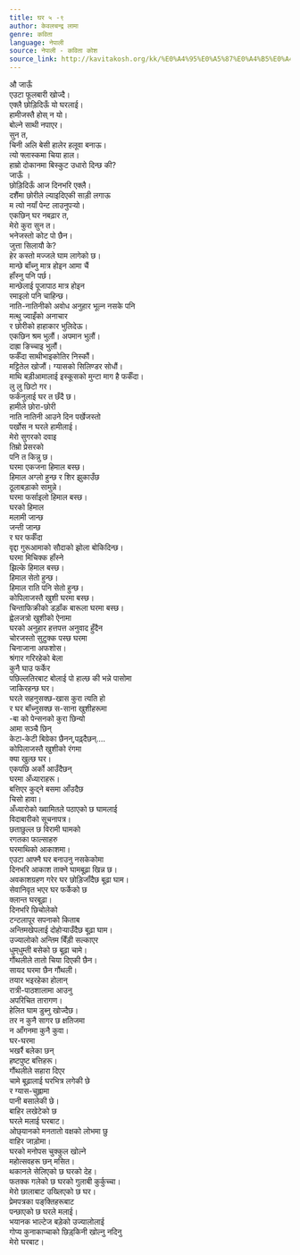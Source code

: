 ```yaml
---
title: घर ५ -९
author: केवलचन्द्र लामा
genre: कविता
language: नेपाली
source: नेपाली - कविता कोश
source_link: http://kavitakosh.org/kk/%E0%A4%95%E0%A5%87%E0%A4%B5%E0%A4%B2%E0%A4%9A%E0%A4%A8%E0%A5%8D%E0%A4%A6%E0%A5%8D%E0%A4%B0_%E0%A4%B2%E0%A4%BE%E0%A4%AE%E0%A4%BE
---
```


औ जाऊँ  
एउटा फूलबारी खोज्दै।  
एक्लै छोड़िदिऊँ यो घरलाई।  
हामीजस्तै होस्‌ न यो।  
बोल्ने साथी नपाएर।  
सुन त,  
चिनी अलि बेसी हालेर हलूवा बनाऊ।  
त्यो फ्लास्कमा चिया हाल।  
हाम्रो दोकानमा बिस्कुट उधारो दिन्छ की?  
जाऊँ ।  
छोड़िदिऊँ आज दिनभरि एक्लै।  
दशैंमा छोरीले ल्याइदिएकी साड़ी लगाऊ  
म त्यो नयॉं पेन्ट लाउनुपर्‍यो।  
एकछिन्‌ घर नबढ़ार त,  
मेरो कुरा सुन त।  
भनेजस्तो कोट पो छैन।  
जुत्ता सिलायौ के?  
हेर कस्तो मज्जले घाम लागेको छ।  
मान्छे बॉंच्नु मात्र होइन आमा चैं  
हॉंस्नु पनि पर्छ।  
मान्छेलाई पूजापाठ मात्र होइन  
रमाइलो पनि चाहिन्छ।  
नाति-नातिनीको अवोध अनुहार भूल्न नसके पनि  
मत्थु ज्वाइँको अनाचार  
र छोरीको हाहाकार भुलिदेऊ।  
एकछिन श्रम भुलौं। अपमान भुलौं।  
दाह्रा ङिच्चाइ भुलौं।  
फर्कँदा साथीभाइकोतिर निस्कौं।  
मट्टितेल खोजौं। ग्यासको सिलिण्डर सोधौं।  
माथि बड़ीआमालाई इस्कूसको मुन्टा माग है फर्कँदा।  
लु लु छिटो गर।  
फर्कंनुलाई घर त छँदै छ।  
हामीले छोरा-छोरी  
नाति नातिनी आउने दिन पर्खेजस्तो  
पर्खोस न घरले हामीलाई।  
मेरो सुगरको दवाइ  
तिम्रो प्रेसरको  
पनि त किन्नु छ।  
घरमा एकजना हिमाल बस्छ।  
हिमाल अग्लो हुन्छ र शिर झुकाउँछ  
ठूलाबड़ाको सामुन्ने।  
घरमा फर्साइलो हिमाल बस्छ।  
घरको हिमाल  
मलामी जान्छ  
जन्ती जान्छ  
र घर फर्कँदा  
वृद्दा गुरूआमाको सौदाको झोला बोकिदिन्छ।  
घरमा मिचिक्क हॉंस्ने  
झिल्के हिमाल बस्छ।  
हिमाल सेतो हुन्छ।  
हिमाल राति पनि सेतो हुन्छ।  
कोपिलाजस्तै खुशी घरमा बस्छ।  
चिन्ताफिक्रीको डड़ॉंक बारूला घरमा बस्छ।  
ह्वेलजत्रो खुशीको ऐनामा  
घरको अनुहार हत्तपत्त अनुवाद हुँदैन  
चोरजस्तो सुटुक्क पस्छ घरमा  
चिनाजाना अफशोस।  
श्रंगार गरिरहेको बेला  
कुनै घाउ फर्केर  
पछिल्लतिरबाट बोलाई पो हाल्छ की भन्ने पासोमा  
जाकिरहन्छ घर।  
घरले सहनुसक्छ-खास कुरा त्यति हो  
र घर बॉंच्नुसक्छ स-साना खुशीहरूमा  
-बा को पेन्सनको कुरा छिन्यो  
आमा सञ्चै छिन्‌  
केटा-केटी बिग्रेका छैनन्‌,पढ़्‌दैछन्‌....  
कोपिलाजस्तै खुशीको रंगमा  
क्या खुल्छ घर।  
एकपछि अर्को आउँदैछन्‌  
घरमा अँध्याराहरू।  
बत्तिएर कुद्ने बसमा आँउदैछ  
चिसो हावा।  
अँध्यारोको ख्वामितले पठाएको छ घामलाई  
विदाबारीको सूचनापत्र।  
छताछुल्ल छ विरामी घामको  
रगतका फाल्साहरु  
घरमाथिको आकाशमा।  
एउटा आफ्नै घर बनाउनु नसकेकोमा  
दिनभरि आकाश ताक्ने घामबूढ़ा खिन्न छ।  
अवकाशग्रहण गरेर घर छोड़िजॉंदैछ बूढ़ा घाम।  
सेवानिवृत भएर घर फर्केको छ  
क्लान्त घरबूढ़ा।  
दिनभरि छिचोलेको  
टन्टलापूर सपनाको किताब  
अन्तिमखेपलाई दोहोर्‍याउँदैछ बूढ़ा घाम।  
उज्यालोको अन्तिम बिँड़ी सल्काएर  
धुम्‌धुम्ती बसेको छ बूढ़ा चामे।  
गौंथलीले तातो चिया दिएकी छैन।  
सायद घरमा छैन गौंथली।  
तयार भइरहेका होलान्‌  
रात्री-पाठशालामा आउनु  
अपरिचित तारागण।  
हेलित घाम डुब्नु खोज्दैछ।  
तर न कुनै सागर छ क्षतिजमा  
न आँगनमा कुनै कुवा।  
घर-घरमा  
भखर्रै बलेका छन्‌  
हष्टपुष्ट बत्तिहरू।  
गौंथलीले सहारा दिएर  
चामे बूढ़ालाई घरभित्र लगेकी छे  
र ग्यास-चुह्लामा  
पानी बसालेकी छे।  
बाहिर लखेटेको छ  
घरले मलाई घरबाट।  
ओछ्‌यानको मनतातो वक्षको लोभमा छु  
वाहिर जाड़ोमा।  
घरको मनोपस चुक्कुल खोल्ने  
महोत्सवहरू छन्‌ मसित।  
थकानले सेलिएको छ घरको देह।  
फतक्क गलेको छ घरको गुलाबी कुर्कुच्चा।  
मेरो छालाबाट उख्लिएको छ घर।  
प्रेमपत्रका पङ्‌क्तिहरूबाट  
पन्छाएको छ घरले मलाई।  
भयानक भाल्टेज बड़ेको उज्यालोलाई  
गोप्य कुनाकाप्चाको छिड़्‌किनी खोल्नु नदिनु  
मेरो घरबाट।
